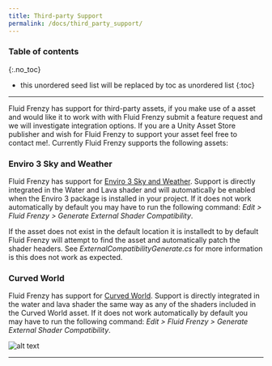 ```yaml
---
title: Third-party Support
permalink: /docs/third_party_support/
---
```


### Table of contents
{:.no_toc}
* this unordered seed list will be replaced by toc as unordered list
{:toc}
---

Fluid Frenzy has support for third-party assets, if you make use of a asset and would like it to work with with Fluid Frenzy submit a feature request and we will investigate integration options.
If you are a Unity Asset Store publisher and wish for Fluid Frenzy to support your asset feel free to contact me!.
Currently Fluid Frenzy supports the following assets:

### Enviro 3 Sky and Weather

Fluid Frenzy has support for [Enviro 3 Sky and Weather](https://assetstore.unity.com/packages/tools/particles-effects/enviro-3-sky-and-weather-236601). 
Support is directly integrated in the Water and Lava shader and will automatically be enabled when the Enviro 3 package is installed in your project.
If it does not work automatically by default you may have to run the following command: *Edit > Fluid Frenzy > Generate External Shader Compatibility*. 

If the asset does not exist in the default location it is installedt to by default Fluid Frenzy will attempt to find the asset and automatically patch the shader headers. See *ExternalCompatibilityGenerate.cs* for more information is this does not work as expected.

### Curved World
Fluid Frenzy has support for [Curved World](https://assetstore.unity.com/packages/vfx/shaders/curved-world-173251).
Support is directly integrated in the water and lava shader the same way as any of the shaders included in the Curved World asset.
If it does not work automatically by default you may have to run the following command: *Edit > Fluid Frenzy > Generate External Shader Compatibility*. 

![alt text](../../assets/images/thirdparty_enviro3.png)

---

<div style="page-break-after: always;"></div>

<a name="future-updates-roadmap"></a>
